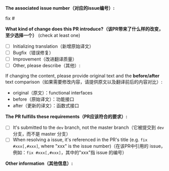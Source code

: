 <!-- Please don't delete this template -->

<!-- PULL REQUEST TEMPLATE -->
<!-- (Update "[ ]" to "[x]" to check a box) -->

**The associated issue number（对应的issue编号）:**

fix #

**What kind of change does this PR introduce?（该PR带来了什么样的改变，至少选择一个）** (check at least one)

- [ ] Initializing translation（新增原始译文）
- [ ] Bugfix（错误修复）
- [ ] Improvement（改进翻译质量）
- [ ] Other, please describe（其他）:

If changing the content, please provide original text and the **before/after** text comparison（如果需要修改内容，请提供原文以及翻译前后的内容对比）:

- original（原文）：functional interfaces
- before（原始译文）：功能接口
- after（更新的译文）：函数式接口

**The PR fulfills these requirements（PR应该符合的要求）:**

- [ ] It's submitted to the `dev` branch, not the master branch（它被提交到 `dev` 分支，而不是 master 分支）
- [ ] When resolving a issue, it's referenced in the PR's title (e.g. `fix #xxx[,#xxx]`, where "xxx" is the issue number)（在该PR中引用的 issue，例如：`fix #xxx[,#xxx]`，其中的"xxx"指 issue 的编号）

**Other information（其他信息）:**
